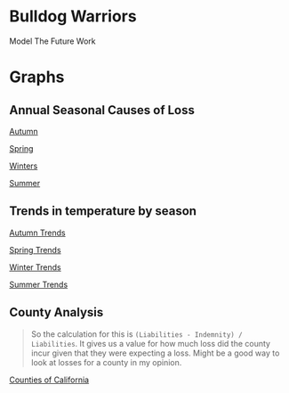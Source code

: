 # Bulldog Warriors
Model The Future Work

# Graphs 

## Annual Seasonal Causes of Loss
[Autumn](https://arihantbapna.github.io/MtfRWork/graphs/Autumn.html)

[Spring](https://arihantbapna.github.io/MtfRWork/graphs/Spring.html)

[Winters](https://arihantbapna.github.io/MtfRWork/graphs/Winters.html)

[Summer](https://arihantbapna.github.io/MtfRWork/graphs/Summer.html)

## Trends in temperature by season

[Autumn Trends](https://arihantbapna.github.io/MtfRWork/graphs/AutumnTemperatureTrends.html)

[Spring Trends](https://arihantbapna.github.io/MtfRWork/graphs/SpringTemperatureTrends.html)

[Winter Trends](https://arihantbapna.github.io/MtfRWork/graphs/WinterTemperatureTrends.html)

[Summer Trends](https://arihantbapna.github.io/MtfRWork/graphs/SummerTemperatureTrends.html)

##  County Analysis

>So the calculation for this is `(Liabilities - Indemnity) / Liabilities`. 
>It gives us a value for how much loss did the county incur given that they were expecting a loss. Might be a good way to look at losses for a county in my opinion.

[Counties of California ](https://arihantbapna.github.io/MtfRWork/graphs/CountyAnalysis.html)
